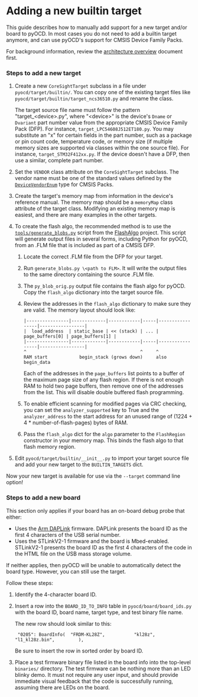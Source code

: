 Adding a new builtin target
===========================

This guide describes how to manually add support for a new target and/or board to pyOCD. In most
cases you do not need to add a builtin target anymore, and can use pyOCD's support for CMSIS
Device Family Packs.

For background information, review the [architecture overview](architecture.md) document first.

### Steps to add a new target

1. Create a new `CoreSightTarget` subclass in a file under `pyocd/target/builtin/`. You can copy one of the
    existing target files like `pyocd/target/builtin/target_ncs36510.py` and rename the class.

    The target source file name must follow
    the pattern "target\_\<device>.py", where "\<device>" is the device's `Dname` or `Dvariant` part
    number value from the appropriate CMSIS Device Family Pack (DFP). For instance,
    `target_LPC54608J512ET180.py`. You may substitute an "x" for certain fields in the part number,
    such as a package or pin count code, temperature code, or memory size (if multiple memory sizes
    are supported via classes within the one source file). For instance, `target_STM32F412xx.py`.
    If the device doesn't have a DFP, then use a similar, complete part number.

2. Set the `VENDOR` class attribute on the `CoreSightTarget` subclass. The vendor name must be one
    of the standard values defined by the
    [`DeviceVendorEnum`](http://arm-software.github.io/CMSIS_5/Pack/html/pdsc_family_pg.html#DeviceVendorEnum)
    type for CMSIS Packs.

3. Create the target's memory map from information in the device's reference manual. The memory map
    should be a `memoryMap` class attribute of the target class. Modifying an existing memory map is
    easiest, and there are many examples in the other targets.

4. To create the flash algo, the recommended method is to use the [`tools/generate_blobs.py`](https://github.com/mbedmicro/FlashAlgo/blob/master/scripts/generate_blobs.py) script from the [FlashAlgo](https://github.com/mbedmicro/FlashAlgo) project. This script will
    generate output files in several forms, including Python for pyOCD, from an .FLM file that is
    included as part of a CMSIS DFP.

    1. Locate the correct .FLM file from the DFP for your target.

    2. Run `generate_blobs.py \<path to FLM>`. It will write the output files to the same directory
        containing the source .FLM file.

    3. The `py_blob_orig.py` output file contains the flash algo for pyOCD. Copy the `flash_algo`
        dictionary into the target source file.

    4. Review the addresses in the `flash_algo` dictionary to make sure they are valid. The memory
       layout should look like:

           |----------------|-------------|------------|-----|-----------------|-----------------|
           |  load_address  | static_base | << (stack) | ... | page_buffers[0] | page_buffers[1] |
           |----------------|-------------|------------|-----|-----------------|-----------------|
           ^                                           ^     ^
           RAM start            begin_stack (grows down)     also begin_data

       Each of the addresses in the `page_buffers` list points to a buffer of the maximum page
       size of any flash region. If there is not enough RAM to hold two page buffers, then remove
       one of the addresses from the list. This will disable double buffered flash programming.

    5. To enable efficient scanning for modified pages via CRC checking, you can set the
        `analyzer_supported` key to True and the `analyzer_address` to the start address for an
        unused range of (1224 + 4 * number-of-flash-pages) bytes of RAM.

    6. Pass the `flash_algo` dict for the `algo` parameter to the `FlashRegion` constructor in
        your memory map. This binds the flash algo to that flash memory region.

5. Edit `pyocd/target/builtin/__init__.py` to import your target source file and add your new target
    to the `BUILTIN_TARGETS` dict.

Now your new target is available for use via the `--target` command line option!


### Steps to add a new board

This section only applies if your board has an on-board debug probe that either:

- Uses the [Arm DAPLink](https://github.com/ARMmbed/DAPLink) firmware. DAPLink presents the board ID
    as the first 4 characters of the USB serial number.
- Uses the STLinkV2-1 firmware and the board is Mbed-enabled. STLinkV2-1 presents the board ID
    as the first 4 characters of the code in the HTML file on the USB mass storage volume.

If neither applies, then pyOCD will be unable to automatically detect the board type. However, you
can still use the target.

Follow these steps:

1. Identify the 4-character board ID.

2. Insert a row into the `BOARD_ID_TO_INFO` table in `pyocd/board/board_ids.py` with the board ID,
    board name, target type, and test binary file name.

    The new row should look similar to this:

        "0205": BoardInfo(  "FRDM-KL28Z",           "kl28z",            "l1_kl28z.bin",         ),

    Be sure to insert the row in sorted order by board ID.

3. Place a test firmware binary file listed in the board info into the top-level `binaries/`
    directory. The test firmware can be nothing more than an LED blinky demo. It must not require
    any user input, and should provide immediate visual feedback that the code is successfully
    running, assuming there are LEDs on the board.
